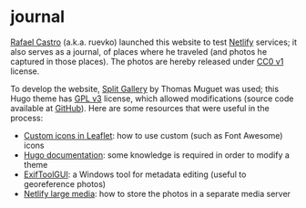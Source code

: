 # journal

[Rafael Castro](https://ruevko.github.io) (a.k.a. ruevko) launched this website to test [Netlify](https://www.netlify.com)
services; it also serves as a journal, of places where he traveled (and photos he captured in those places). The photos are
hereby released under [CC0 v1](https://creativecommons.org/publicdomain/zero/1.0) license.

To develop the website, [Split Gallery](https://gitlab.com/tmuguet/hugo-split-gallery) by Thomas Muguet was used; this Hugo
theme has [GPL v3](https://www.gnu.org/licenses/gpl-3.0.en.html) license, which allowed modifications (source code available
at [GitHub](https://github.com/ruevko/journal)). Here are some resources that were useful in the process:

* [Custom icons in Leaflet](https://leafletjs.com/examples/custom-icons): how to use custom (such as Font Awesome) icons
* [Hugo documentation](https://gohugo.io/documentation): some knowledge is required in order to modify a theme
* [ExifToolGUI](https://exiftool.org/gui): a Windows tool for metadata editing (useful to georeference photos)
* [Netlify large media](https://docs.netlify.com/large-media/overview): how to store the photos in a separate media server
